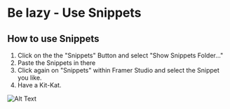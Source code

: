 # Be lazy - Use Snippets
## How to use Snippets
1. Click on the the "Snippets" Button and select "Show Snippets Folder…"
2. Paste the Snippets in there
3. Click again on "Snippets" within Framer Studio and select the Snippet you like.
4. Have a Kit-Kat.

![Alt Text](http://media.giphy.com/media/Fgn2GHXl8a8Bq/giphy.gif)

